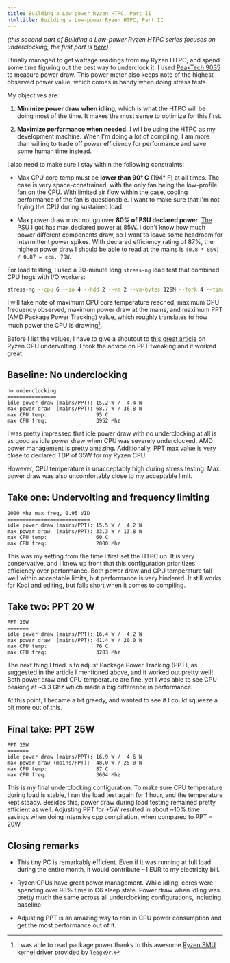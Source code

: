 ```yaml
---
title: Building a Low-power Ryzen HTPC, Part II
htmltitle: Building a Low-power Ryzen HTPC, Part II
---
```


_(this second part of Building a Low-power Ryzen HTPC series focuses on
underclocking, the first part is
[here](/posts/2022-01-15-building-ryzen-htpc-part1))_

I finally managed to get wattage readings from my Ryzen HTPC, and spend some
time figuring out the best way to underclock it. I used [PeakTech
9035](https://peaktech-rce.com/en/energy-meters/309-peaktech-9035-power-meter.html)
to measure power draw. This power meter also keeps note of the highest observed
power value, which comes in handy when doing stress tests.


My objectives are:

1. **Minimize power draw when idling**, which is what the HTPC will be doing
   most of the time. It makes the most sense to optimize for this first.

2. **Maximize performance when needed.** I will be using the HTPC as my
   development machine. When I'm doing a lot of compiling, I am more than
   willing to trade off power efficiency for performance and save some human
   time instead.

I also need to make sure I stay within the following constraints:

* Max CPU core temp must be **lower than 90° C** (194° F) at all times. The case is
  very space-constrained, with the only fan being the low-profile fan on the
  CPU. With limited air flow within the case, cooling performance of the fan is
  questionable. I want to make sure that I'm not frying the CPU during
  sustained load.

* Max power draw must not go over **80% of PSU declared power**. [The
  PSU](https://www.chieftec.eu/_getfs.php?tb=product_download&id=277&fs=fs1_en)
  I got has max declared power at 85W. I don't know how much power
  different components draw, so I want to leave some headroom for intermittent
  power spikes. With declared efficiency rating of 87%, the highest power draw
  I should be able to read at the mains is `(0.8 * 85W) / 0.87 = cca. 78W`.

For load testing, I used a 30-minute long `stress-ng` load test that combined
CPU hogs with I/O workers:

```bash
stress-ng --cpu 6 --io 4 --hdd 2 --vm 2 --vm-bytes 128M --fork 4 --timeout 1800
```

I will take note of maximum CPU core temperature reached, maximum CPU frequency
observed, maximum power draw at the mains, and maximum PPT (AMD Package Power
Tracking) value, which roughly translates to how much power the CPU is
drawing[^1].

Before I list the values, I have to give a shoutout to [this great
article](https://sff.life/how-to-undervolt-ryzen-cpu/) on Ryzen CPU
undervolting. I took the advice on PPT tweaking and it worked great.

## Baseline: No underclocking

```
no underclocking
================
idle power draw (mains/PPT): 15.2 W /  4.4 W
max power draw  (mains/PPT): 68.7 W / 36.8 W
max CPU temp:                95 C
max CPU freq:                3952 Mhz
```

I was pretty impressed that idle power draw with no underclocking at all is as
good as idle power draw when CPU was severely underclocked. AMD power
management is pretty amazing. Additionally, PPT max value is very close to
declared TDP of 35W for my Ryzen CPU.

However, CPU temperature is unacceptably high during stress testing. Max power
draw was also uncomfortably close to my acceptable limit.


## Take one: Undervolting and frequency limiting

```
2000 Mhz max freq, 0.95 VID
===========================
idle power draw (mains/PPT): 15.5 W /  4.2 W
max power draw  (mains/PPT): 33.3 W / 13.8 W
max CPU temp:                60 C
max CPU freq:                2000 Mhz
```

This was my setting from the time I first set the HTPC up. It is very
conservative, and I knew up front that this configuration prioritizes efficiency
over performance. Both power draw and CPU temperature fall well within
acceptable limits, but performance is very hindered. It still works for Kodi
and editing, but falls short when it comes to compiling.

## Take two: PPT 20 W

```
PPT 20W
=======
idle power draw (mains/PPT): 16.4 W /  4.2 W
max power draw  (mains/PPT): 41.4 W / 20.0 W
max CPU temp:                76 C
max CPU freq:                3283 Mhz
```

The next thing I tried is to adjust Package Power Tracking (PPT), as suggested
in the article I mentioned above, and it worked out pretty well! Both power
draw and CPU temperature are fine, yet I was able to see CPU peaking at ~3.3
Ghz which made a big difference in performance.

At this point, I became a bit greedy, and wanted to see if I could squeeze a
bit more out of this.

## Final take: PPT 25W

```
PPT 25W
=======
idle power draw (mains/PPT): 16.9 W /  4.6 W
max power draw (mains/PPT):  48.0 W / 25.0 W
max CPU temp:                87 C
max CPU freq:                3604 Mhz
```

This is my final underclocking configuration. To make sure CPU temperature
during load is stable, I ran the load test again for 1 hour, and the
temperature kept steady. Besides this, power draw during load testing remained
pretty efficient as well. Adjusting PPT for +5W resulted in about ~10% time
savings when doing intensive cpp compilation, when compared to PPT = 20W.


## Closing remarks

* This tiny PC is remarkably efficient. Even if it was running at full load
  during the entire month, it would contribute ~1 EUR to my electricity bill.

* Ryzen CPUs have great power management. While idling, cores were spending
  over 98% time in C6 sleep state. Power draw when idling was pretty much the
  same across all underclocking configurations, including baseline.

* Adjusting PPT is an amazing way to rein in CPU power consumption and get the
  most performance out of it.

[^1]: I was able to read package power thanks to this awesome [Ryzen SMU kernel
  driver](https://gitlab.com/leogx9r/ryzen_smu) provided by `leogx9r`.
